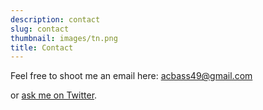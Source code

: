 ```yaml
---
description: contact
slug: contact
thumbnail: images/tn.png
title: Contact
---
```


Feel free to shoot me an email here: acbass49@gmail.com

or [ask me on Twitter](https://twitter.com/acbass49).